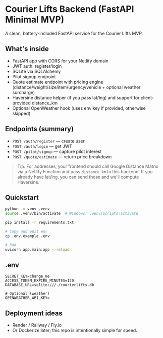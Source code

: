 
# Courier Lifts Backend (FastAPI Minimal MVP)

A clean, battery-included FastAPI service for the Courier Lifts MVP.

## What's inside

- FastAPI app with CORS for your Netlify domain
- JWT auth: register/login
- SQLite via SQLAlchemy
- Pilot signup endpoint
- Quote estimate endpoint with pricing engine (distance/weight/size/item/urgency/vehicle + optional weather surcharge)
- Haversine distance helper (if you pass lat/lng) and support for client-provided distance_km
- Optional OpenWeather hook (uses env key if provided, otherwise skipped)

## Endpoints (summary)

- `POST /auth/register` — create user
- `POST /auth/login` — get JWT
- `POST /pilot/signup` — capture pilot interest
- `POST /quote/estimate` — return price breakdown

> Tip: For addresses, your frontend should call Google Distance Matrix via a Netlify Function and pass `distance_km` to this backend. If you already have lat/lng, you can send those and we'll compute Haversine.

## Quickstart

```bash
python -m venv .venv
source .venv/bin/activate  # Windows: .venv\Scripts\activate

pip install -r requirements.txt

# Copy and edit env
cp .env.example .env

# Run
uvicorn app.main:app --reload
```

## .env

```
SECRET_KEY=change_me
ACCESS_TOKEN_EXPIRE_MINUTES=120
DATABASE_URL=sqlite:///./courierlifts.db

# Optional (weather)
OPENWEATHER_API_KEY=
```

## Deployment ideas

- Render / Railway / Fly.io
- Or Dockerize later; this repo is intentionally simple for speed.
